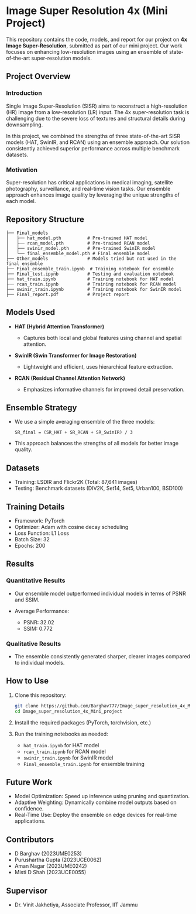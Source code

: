 # Image Super Resolution 4x (Mini Project)

This repository contains the code, models, and report for our project on **4x Image Super-Resolution**, submitted as part of our mini project. Our work focuses on enhancing low-resolution images using an ensemble of state-of-the-art super-resolution models.

## Project Overview

### Introduction

Single Image Super-Resolution (SISR) aims to reconstruct a high-resolution (HR) image from a low-resolution (LR) input. The 4x super-resolution task is challenging due to the severe loss of textures and structural details during downsampling.

In this project, we combined the strengths of three state-of-the-art SISR models (HAT, SwinIR, and RCAN) using an ensemble approach. Our solution consistently achieved superior performance across multiple benchmark datasets.

### Motivation

Super-resolution has critical applications in medical imaging, satellite photography, surveillance, and real-time vision tasks. Our ensemble approach enhances image quality by leveraging the unique strengths of each model.

## Repository Structure

```
├── Final_models
│   ├── hat_model.pth          # Pre-trained HAT model
│   ├── rcan_model.pth         # Pre-trained RCAN model
│   ├── swinir_model.pth       # Pre-trained SwinIR model
│   └── final_ensemble_model.pth # Final ensemble model
├── Other_models               # Models tried but not used in the final ensemble
├── Final_ensemble_train.ipynb  # Training notebook for ensemble
├── Final_test.ipynb           # Testing and evaluation notebook
├── hat_train.ipynb            # Training notebook for HAT model
├── rcan_train.ipynb           # Training notebook for RCAN model
├── swinir_train.ipynb         # Training notebook for SwinIR model
├── Final_report.pdf           # Project report
```

## Models Used

* **HAT (Hybrid Attention Transformer)**

  * Captures both local and global features using channel and spatial attention.
* **SwinIR (Swin Transformer for Image Restoration)**

  * Lightweight and efficient, uses hierarchical feature extraction.
* **RCAN (Residual Channel Attention Network)**

  * Emphasizes informative channels for improved detail preservation.

## Ensemble Strategy

* We use a simple averaging ensemble of the three models:

  ```
  SR_final = (SR_HAT + SR_RCAN + SR_SwinIR) / 3
  ```
* This approach balances the strengths of all models for better image quality.

## Datasets

* Training: LSDIR and Flickr2K (Total: 87,641 images)
* Testing: Benchmark datasets (DIV2K, Set14, Set5, Urban100, BSD100)

## Training Details

* Framework: PyTorch
* Optimizer: Adam with cosine decay scheduling
* Loss Function: L1 Loss
* Batch Size: 32
* Epochs: 200

## Results

### Quantitative Results

* Our ensemble model outperformed individual models in terms of PSNR and SSIM.
* Average Performance:

  * PSNR: 32.02
  * SSIM: 0.772

### Qualitative Results

* The ensemble consistently generated sharper, clearer images compared to individual models.

## How to Use

1. Clone this repository:

   ```bash
   git clone https://github.com/Barghav777/Image_super_resolution_4x_Mini_project.git
   cd Image_super_resolution_4x_Mini_project
   ```
2. Install the required packages (PyTorch, torchvision, etc.)
3. Run the training notebooks as needed:

   * `hat_train.ipynb` for HAT model
   * `rcan_train.ipynb` for RCAN model
   * `swinir_train.ipynb` for SwinIR model
   * `Final_ensemble_train.ipynb` for ensemble training

## Future Work

* Model Optimization: Speed up inference using pruning and quantization.
* Adaptive Weighting: Dynamically combine model outputs based on confidence.
* Real-Time Use: Deploy the ensemble on edge devices for real-time applications.

## Contributors

* D Barghav (2023UME0253)
* Purushartha Gupta (2023UCE0062)
* Aman Nagar (2023UME0242)
* Misti D Shah (2023UCE0055)

## Supervisor

* Dr. Vinit Jakhetiya, Associate Professor, IIT Jammu
